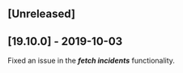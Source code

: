 ## [Unreleased]


## [19.10.0] - 2019-10-03
Fixed an issue in the ***fetch incidents*** functionality. 
